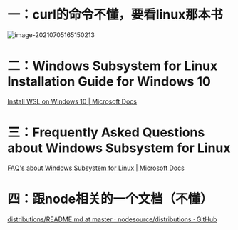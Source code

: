 # 一：curl的命令不懂，要看linux那本书



![image-20210705165150213](C:\Users\86150\AppData\Roaming\Typora\typora-user-images\image-20210705165150213.png)

# 二：Windows Subsystem for Linux Installation Guide for Windows 10

[Install WSL on Windows 10 | Microsoft Docs](https://docs.microsoft.com/en-us/windows/wsl/install-win10)



# 三：Frequently Asked Questions about Windows Subsystem for Linux

[FAQ's about Windows Subsystem for Linux | Microsoft Docs](https://docs.microsoft.com/en-us/windows/wsl/faq)



# 四：跟node相关的一个文档（不懂）

[distributions/README.md at master · nodesource/distributions · GitHub](https://github.com/nodesource/distributions/blob/master/README.md#installation-instructions)